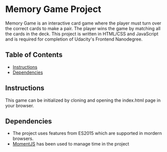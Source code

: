 # Memory Game Project

Memory Game is an interactive card game where the player must turn over the correct cards to make a pair. The player wins the game by matching all the cards in the deck. This project is written in HTML/CSS and JavaScript and is required for completion of Udacity's Frontend Nanodegree.

## Table of Contents

* [Instructions](#instructions)
* [Dependencies](#dependencies)

## Instructions

This game can be initialized by cloning and opening the index.html page in your browser.

## Dependencies

* The project uses features from ES2015 which are supported in mordern browsers.
* [MomentJS](https://momentjs.com/) has been used to manage time in the project
